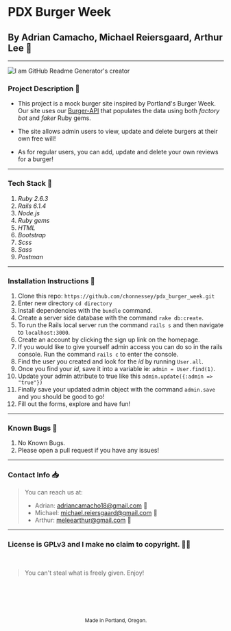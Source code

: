 # PDX Burger Week
## By Adrian Camacho, Michael Reiersgaard, Arthur Lee :electric_plug:

---
![I am GitHub Readme Generator's creator](https://i.ibb.co/BGjZXGY/Screen-Shot-2021-08-19-at-3-33-50-PM.png)

### Project Description :pencil:

* This project is a mock burger site inspired by Portland's Burger Week. Our site uses our [Burger-API](https://pdx-burger-week-api.herokuapp.com/burgers/) that populates the data using both _factory bot_ and _faker_ Ruby gems. 

* The site allows admin users to view, update and delete burgers at their own free will!

* As for regular users, you can add, update and delete your own reviews for a burger!
---
### Tech Stack :floppy_disk:
1. _Ruby 2.6.3_
2. _Rails 6.1.4_
3. _Node.js_
4. _Ruby gems_
5. _HTML_
6. _Bootstrap_
7. _Scss_
8. _Sass_
9. _Postman_
---
### Installation Instructions :pushpin:
1. Clone this repo: `https://github.com/chonnessey/pdx_burger_week.git`
2. Enter new directory `cd directory`
3. Install dependencies with the `bundle` command.
4. Create a server side database with the command `rake db:create`.
5. To run the Rails local server run the command `rails s` and then navigate to `localhost:3000`.
6. Create an account by clicking the sign up link on the homepage.
7. If you would like to give yourself admin access you can do so in the rails console. Run the command `rails c` to enter the console.
8. Find the user you created and look for the _id_ by running `User.all`.
9. Once you find your _id_, save it into a variable ie: `admin = User.find(1)`.
10. Update your admin attribute to true like this `admin.update({:admin => "true"})`
11. Finally save your updated admin object with the command `admin.save` and you should be good to go!
12. Fill out the forms, explore and have fun!
---
### Known Bugs :bug:
1. No Known Bugs.
2. Please open a pull request if you have any issues!
---
### Contact Info :inbox_tray:

> You can reach us at: 
> * Adrian: <adriancamacho18@gmail.com> :rocket:
> * Michael: <michael.reiersgaard@gmail.com> :rocket:
> * Arthur: <meleearthur@gmail.com> :rocket:
___
### License is GPLv3 and I make no claim to copyright. :guardsman:
<br />

> You can't steal what is freely given. Enjoy!

<br />
<br />
<br />
<br />
<p align="center">
  <small>Made in Portland, Oregon.</small>
</p>